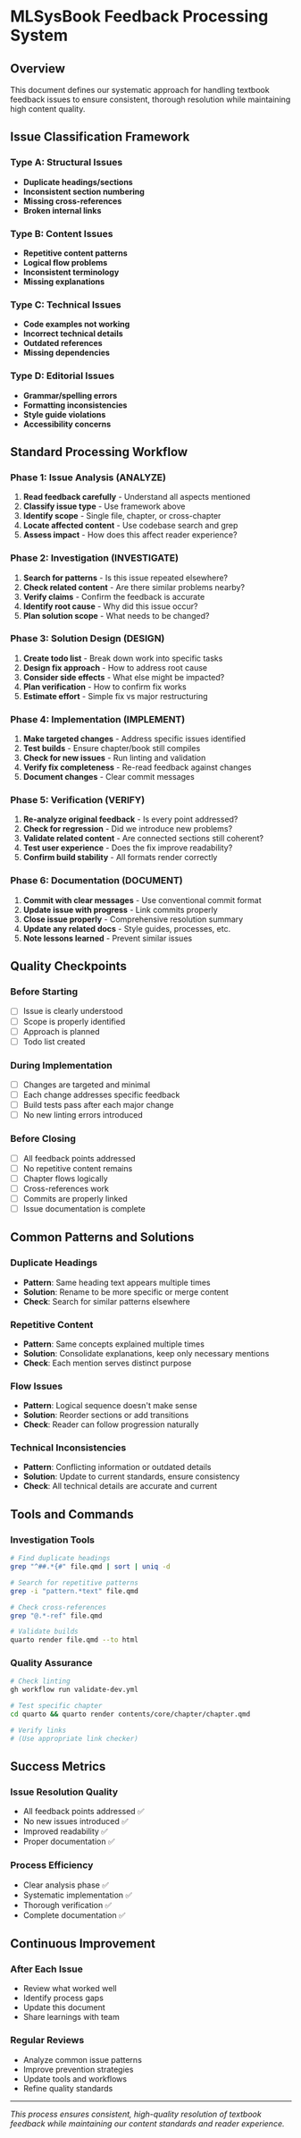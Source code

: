 # MLSysBook Feedback Processing System

## Overview
This document defines our systematic approach for handling textbook feedback issues to ensure consistent, thorough resolution while maintaining high content quality.

## Issue Classification Framework

### Type A: Structural Issues
- **Duplicate headings/sections**
- **Inconsistent section numbering** 
- **Missing cross-references**
- **Broken internal links**

### Type B: Content Issues  
- **Repetitive content patterns**
- **Logical flow problems**
- **Inconsistent terminology**
- **Missing explanations**

### Type C: Technical Issues
- **Code examples not working**
- **Incorrect technical details**
- **Outdated references**
- **Missing dependencies**

### Type D: Editorial Issues
- **Grammar/spelling errors**
- **Formatting inconsistencies**  
- **Style guide violations**
- **Accessibility concerns**

## Standard Processing Workflow

### Phase 1: Issue Analysis (ANALYZE)
1. **Read feedback carefully** - Understand all aspects mentioned
2. **Classify issue type** - Use framework above
3. **Identify scope** - Single file, chapter, or cross-chapter
4. **Locate affected content** - Use codebase search and grep
5. **Assess impact** - How does this affect reader experience?

### Phase 2: Investigation (INVESTIGATE)  
1. **Search for patterns** - Is this issue repeated elsewhere?
2. **Check related content** - Are there similar problems nearby?
3. **Verify claims** - Confirm the feedback is accurate
4. **Identify root cause** - Why did this issue occur?
5. **Plan solution scope** - What needs to be changed?

### Phase 3: Solution Design (DESIGN)
1. **Create todo list** - Break down work into specific tasks
2. **Design fix approach** - How to address root cause
3. **Consider side effects** - What else might be impacted?
4. **Plan verification** - How to confirm fix works
5. **Estimate effort** - Simple fix vs major restructuring

### Phase 4: Implementation (IMPLEMENT)
1. **Make targeted changes** - Address specific issues identified
2. **Test builds** - Ensure chapter/book still compiles
3. **Check for new issues** - Run linting and validation
4. **Verify fix completeness** - Re-read feedback against changes
5. **Document changes** - Clear commit messages

### Phase 5: Verification (VERIFY)
1. **Re-analyze original feedback** - Is every point addressed?
2. **Check for regression** - Did we introduce new problems?
3. **Validate related content** - Are connected sections still coherent?
4. **Test user experience** - Does the fix improve readability?
5. **Confirm build stability** - All formats render correctly

### Phase 6: Documentation (DOCUMENT)
1. **Commit with clear messages** - Use conventional commit format
2. **Update issue with progress** - Link commits properly
3. **Close issue properly** - Comprehensive resolution summary
4. **Update any related docs** - Style guides, processes, etc.
5. **Note lessons learned** - Prevent similar issues

## Quality Checkpoints

### Before Starting
- [ ] Issue is clearly understood
- [ ] Scope is properly identified  
- [ ] Approach is planned
- [ ] Todo list created

### During Implementation
- [ ] Changes are targeted and minimal
- [ ] Each change addresses specific feedback
- [ ] Build tests pass after each major change
- [ ] No new linting errors introduced

### Before Closing
- [ ] All feedback points addressed
- [ ] No repetitive content remains
- [ ] Chapter flows logically
- [ ] Cross-references work
- [ ] Commits are properly linked
- [ ] Issue documentation is complete

## Common Patterns and Solutions

### Duplicate Headings
- **Pattern**: Same heading text appears multiple times
- **Solution**: Rename to be more specific or merge content
- **Check**: Search for similar patterns elsewhere

### Repetitive Content  
- **Pattern**: Same concepts explained multiple times
- **Solution**: Consolidate explanations, keep only necessary mentions
- **Check**: Each mention serves distinct purpose

### Flow Issues
- **Pattern**: Logical sequence doesn't make sense
- **Solution**: Reorder sections or add transitions
- **Check**: Reader can follow progression naturally

### Technical Inconsistencies
- **Pattern**: Conflicting information or outdated details
- **Solution**: Update to current standards, ensure consistency
- **Check**: All technical details are accurate and current

## Tools and Commands

### Investigation Tools
```bash
# Find duplicate headings
grep "^##.*{#" file.qmd | sort | uniq -d

# Search for repetitive patterns  
grep -i "pattern.*text" file.qmd

# Check cross-references
grep "@.*-ref" file.qmd

# Validate builds
quarto render file.qmd --to html
```

### Quality Assurance
```bash
# Check linting
gh workflow run validate-dev.yml

# Test specific chapter
cd quarto && quarto render contents/core/chapter/chapter.qmd

# Verify links
# (Use appropriate link checker)
```

## Success Metrics

### Issue Resolution Quality
- All feedback points addressed ✅
- No new issues introduced ✅  
- Improved readability ✅
- Proper documentation ✅

### Process Efficiency
- Clear analysis phase ✅
- Systematic implementation ✅
- Thorough verification ✅
- Complete documentation ✅

## Continuous Improvement

### After Each Issue
- Review what worked well
- Identify process gaps
- Update this document
- Share learnings with team

### Regular Reviews
- Analyze common issue patterns
- Improve prevention strategies  
- Update tools and workflows
- Refine quality standards

---

*This process ensures consistent, high-quality resolution of textbook feedback while maintaining our content standards and reader experience.*
